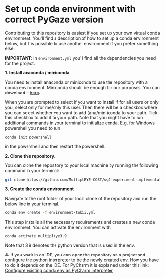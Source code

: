 # Set up conda environment with correct PyGaze version

Contributing to this repository is easiest if you set up your own virtual conda environment. You'll find a description of how to set up a conda environment below,
but it is possible to use another environment if you prefer something else.

**IMPORTANT**: in `environment.yml` you'll find all the dependencies you need for the project.

**1. Install anaconda / miniconda**

   You need to install anaconda or miniconda to use the repository with a conda
   environment. Miniconda should be enough for our purposes.
   You can download it [here](https://docs.conda.io/en/latest/miniconda.html).

   When you are prompted to select if you want to install if for all users or only you, select only for me/only this user.
   Then there will be a checkbox where you can select whether you want to add (ana/mini)conda to your path. Tick this checkbox to add it to your path.
   Note that you might have to run additional commands in your terminal to initialize conda. E.g. for Windows powershell
   you need to run
   ```bash
   conda init powershell
   ```
   in the powershell and then restart the powershell.


**2. Clone this repository.**

   You can clone the repository to your local machine by running the following command in your terminal:
   ```bash
   git clone https://github.com/MultiplEYE-COST/wg1-experiment-implementation.git
   ```

**3. Create the conda environment**

   Navigate to the root folder of your local clone of the repository and run the below line in your terminal.

   ```bash
   conda env create -f environment-tobii.yml
   ```

   This step installs all the necessary requirements and creates a new conda environment. You can activate the environment with:
   ```bash
   conda activate multipleye3.9
   ```

   Note that 3.9 denotes the python version that is used in the env.


**4.** If you work in an IDE, you can open the repository as a project and configure the python interpreter to be the newly
   created env. How you have to do it depends on the IDE. For PyCharm it is explained under this link: [Configure existing conda env as PyCharm interpreter](https://www.jetbrains.com/help/pycharm/conda-support-creating-conda-virtual-environment.html)
